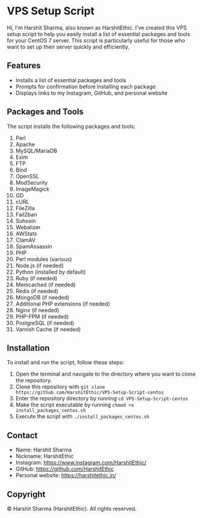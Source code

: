 # VPS Setup Script

Hi, I'm Harshit Sharma, also known as HarshitEthic. I've created this VPS setup script to help you easily install a list of essential packages and tools for your CentOS 7 server. This script is particularly useful for those who want to set up their server quickly and efficiently.

## Features

- Installs a list of essential packages and tools
- Prompts for confirmation before installing each package
- Displays links to my Instagram, GitHub, and personal website

## Packages and Tools

The script installs the following packages and tools:

1. Perl
2. Apache
3. MySQL/MariaDB
4. Exim
5. FTP
6. Bind
7. OpenSSL
8. ModSecurity
9. ImageMagick
10. GD
11. cURL
12. FileZilla
13. Fail2ban
14. Suhosin
15. Webalizer
16. AWStats
17. ClamAV
18. SpamAssassin
19. PHP
20. Perl modules (various)
21. Node.js (if needed)
22. Python (installed by default)
23. Ruby (if needed)
24. Memcached (if needed)
25. Redis (if needed)
26. MongoDB (if needed)
27. Additional PHP extensions (if needed)
28. Nginx (if needed)
29. PHP-FPM (if needed)
30. PostgreSQL (if needed)
31. Varnish Cache (if needed)

## Installation

To install and run the script, follow these steps:

1. Open the terminal and navigate to the directory where you want to clone the repository.
2. Clone this repository with `git clone https://github.com/HarshitEthic/VPS-Setup-Script-centos`
3. Enter the repository directory by running `cd VPS-Setup-Script-centos`
4. Make the script executable by running `chmod +x install_packages_centos.sh`
5. Execute the script with `./install_packages_centos.sh`

## Contact

- Name: Harshit Sharma
- Nickname: HarshitEthic
- Instagram: https://www.instagram.com/HarshitEthic/
- GitHub: https://github.com/HarshitEthic
- Personal website: https://harshitethic.in/

## Copyright

&copy; Harshit Sharma (HarshitEthic). All rights reserved.

